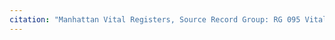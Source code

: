 ```yaml
---
citation: "Manhattan Vital Registers, Source Record Group: RG 095 Vital Records, New York City Municipal Archives, New York NY, ancestry.com."
---
```

